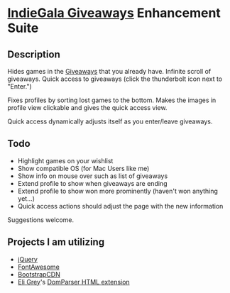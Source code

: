 # [IndieGala Giveaways][Giveaways] Enhancement Suite

## Description

Hides games in the [Giveaways][] that you already have. Infinite scroll of giveaways.  Quick access to giveaways (click the thunderbolt icon next to "Enter.")

Fixes profiles by sorting lost games to the bottom.  Makes the images in profile view clickable and gives the quick access view.

Quick access dynamically adjusts itself as you enter/leave giveaways.

## Todo

* Highlight games on your wishlist
* Show compatible OS (for Mac Users like me)
* Show info on mouse over such as list of giveaways
* Extend profile to show when giveaways are ending
* Extend profile to show won more prominently (haven't won anything yet...)
* Quick access actions should adjust the page with the new information

Suggestions welcome.

## Projects I am utilizing

* [jQuery](http://jquery.com)
* [FontAwesome](http://fortawesome.github.com/Font-Awesome/)
* [BootstrapCDN](http://www.bootstrapcdn.com/)
* [Eli Grey](https://github.com/eligrey)'s [DomParser HTML extension](https://gist.github.com/1129031)

[Giveaways]: http://www.galagiveaways.com/